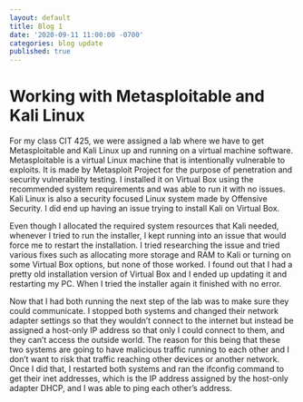 ```yaml
---
layout: default
title: Blog 1
date: '2020-09-11 11:00:00 -0700'
categories: blog update
published: true
---
```

<h1>Working with Metasploitable and Kali Linux</h1>
<p>For my class CIT 425, we were assigned a lab where we have to get Metasploitable and Kali Linux up and running on a virtual machine software. Metasploitable is a virtual Linux machine that is intentionally vulnerable to exploits. It is made by Metasploit Project for the purpose of penetration and security vulnerability testing. I installed it on Virtual Box using the recommended system requirements and was able to run it with no issues. Kali Linux is also a security focused Linux system made by Offensive Security. I did end up having an issue trying to install Kali on Virtual Box.</p>

<p>Even though I allocated the required system resources that Kali needed, whenever I tried to run the installer, I kept running into an issue that would force me to restart the installation. I tried researching the issue and tried various fixes such as allocating more storage and RAM to Kali or turning on some Virtual Box options, but none of those worked. I found out that I had a pretty old installation version of Virtual Box and I ended up updating it and restarting my PC. When I tried the installer again it finished with no error.</p>

<p>Now that I had both running the next step of the lab was to make sure they could communicate. I stopped both systems and changed their network adapter settings so that they wouldn’t connect to the internet but instead be assigned a host-only IP address so that only I could connect to them, and they can’t access the outside world. The reason for this being that these two systems are going to have malicious traffic running to each other and I don’t want to risk that traffic reaching other devices or another network. Once I did that, I restarted both systems and ran the ifconfig command to get their inet addresses, which is the IP address assigned by the host-only adapter DHCP, and I was able to ping each other’s address.</p>